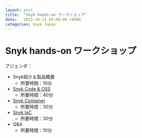 ```yaml
---
layout: post
title:  "Snyk hands-on ワークショップ"
date:   2022-10-13 09:00:00 +0900
categories: Snyk Japan
---
```


# Snyk hands-on ワークショップ

アジェンダ：

* Snyk紹介＆製品概要
  * 所要時間：10分
* [Snyk Code & OSS](https://github.com/snyk-japan/snyk-sca-sast-workshop)
  * 所要時間：40分
* [Snyk Container](https://github.com/snyk-japan/snyk-container-workshop)
  * 所要時間：30分
* [Snyk IaC](https://github.com/snyk-japan/snyk-iac-workshop)
  * 所要時間：30分
* Q&A
  * 所要時間：10分


